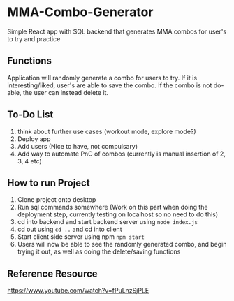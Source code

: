 # MMA-Combo-Generator

Simple React app with SQL backend that generates MMA combos for user's to try and practice

## Functions

Application will randomly generate a combo for users to try. If it is interesting/liked, user's are able to save the combo. If the combo is not do-able, the user can instead delete it.

## To-Do List
1. think about further use cases (workout mode, explore mode?)
2. Deploy app
3. Add users (Nice to have, not compulsary)
4. Add way to automate PnC of combos (currently is manual insertion of 2, 3, 4 etc)

## How to run Project

1. Clone project onto desktop
2. Run sql commands somewhere (Work on this part when doing the deployment step, currently testing on localhost so no need to do this)
3. cd into backend and start backend server using `node index.js`
4. cd out using `cd ..` and cd into client
5. Start client side server using npm `npm start`
6. Users will now be able to see the randomly generated combo, and begin trying it out, as well as doing the delete/saving functions

## Reference Resource

https://www.youtube.com/watch?v=fPuLnzSjPLE
